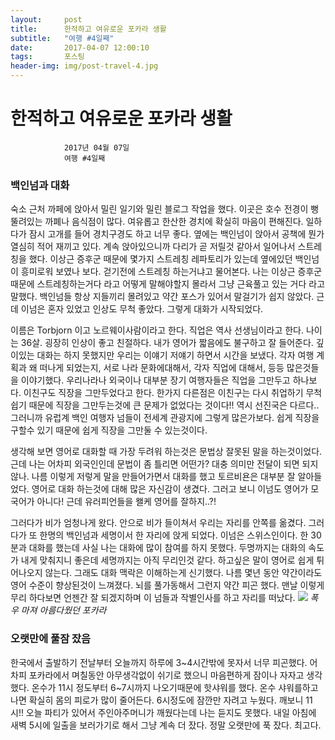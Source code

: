 ```yaml
---
layout:	    post
title: 	    한적하고 여유로운 포카라 생활
subtitle:   "여행 #4일째"
date:       2017-04-07 12:00:10 
tags:       포스팅
header-img: img/post-travel-4.jpg
---
```


# 	    한적하고 여유로운 포카라 생활
```
			2017년 04월 07일
			여행 #4일째
```


### 백인넘과 대화
숙소 근처 까페에 앉아서 밀린 일기와 밀린 블로그 작업을 했다. 이곳은 호수 전경이 뻥뚤려있는 까폐나 음식점이 많다. 여유롭고 한산한 경치에 확실히 마음이 편해진다. 일하다가 잠시 고개를 들어 경치구경도 하고 너무 좋다. 옆에는 백인넘이 앉아서 공책에 뭔가 열심히 적어 재끼고 있다. 계속 앉아있으니까 다리가 곧 저릴것 같아서 일어나서 스트레칭을 했다. 이상근 증후군 때문에 몇가지 스트레칭 레파토리가 있는데 옆에있던 백인넘이 흥미로워 보였나 보다. 걷기전에 스트레칭 하는거냐고 물어본다. 나는 이상근 증후군 때문에 스트레칭하는거다 라고 어떻게 말해야할지 몰라서 그냥 근육풀고 있는 거다 라고 말했다. 백인넘들 항상 지들끼리 몰려있고 약간 포스가 있어서 말걸기가 쉽지 않았다. 근데 이넘은 혼자 있었고 인상도 무척 좋았다. 그렇게 대화가 시작되었다.

이름은 Torbjorn 이고 노르웨이사람이라고 한다. 직업은 역사 선생님이라고 한다. 나이는 36살. 굉장히 인상이 좋고 친절하다. 내가 영어가 짧음에도 불구하고 잘 들어준다. 깊이있는 대화는 하지 못했지만 우리는 이얘기 저얘기 하면서 시간을 보냈다. 각자 여행 계획과 왜 떠나게 되었는지, 서로 나라 문화에대해서, 각자 직업에 대해서, 등등 많은것들을 이야기했다. 우리나라나 외국이나 대부분 장기 여행자들은 직업을 그만두고 하나보다. 이친구도 직장을 그만두었다고 한다. 한가지 다른점은 이친구는 다시 취업하기 무척 쉽기 때문에 직장을 그만두는것에 큰 문제가 없었다는 것이다!! 역시 선진국은 다르다.. 그러니까 유럽계 백인 여행자 넘들이 전세계 관광지에 그렇게 많은가보다. 쉽게 직장을 구할수 있기 때문에 쉽게 직장을 그만둘 수 있는것이다.

생각해 보면 영어로 대화할 때 가장 두려워 하는것은 문법상 잘못된 말을 하는것이었다. 근데 나는 어차피 외국인인데 문법이 좀 틀리면 어떤가? 대충 의미만 전달이 되면 되지 않나. 나름 이렇게 저렇게 말을 만들어가면서 대화를 했고 토르비욘은 대부분 잘 알아들었다. 영어로 대화 하는것에 대해 많은 자신감이 생겼다. 그러고 보니 이넘도 영어가 모국어가 아니다! 근데 유러피언들을 왤케 영어를 잘하지..?!

그러다가 비가 엄청나게 왔다. 안으로 비가 들이쳐서 우리는 자리를 안쪽를 옮겼다. 그러다가 또 한명의 백인넘과 세명이서 한 자리에 앉게 되었다. 이넘은 스위스인이다. 한 30분과 대화를 했는데 사실 나는 대화에 많이 참여를 하지 못했다. 두명까지는 대화의 속도가 내게 맞춰지니 좋은데 세명까지는 아직 무리인것 같다. 하고싶은 말이 영어로 쉽게 튀어나오지 않는다. 그래도 대화 맥락은 이해하는게 신기했다. 나름 몇년 동안 약간이라도 영어 수준이 향상된것이 느껴졌다. 뇌를 풀가동해서 그런지 약간 피곤 했다. 맨날 이렇게 무리 하다보면 언젠간 잘 되겠지하며 이 넘들과 작별인사를 하고 자리를 떠났다.
![](/img/170407-rain.gif)
*폭우 마져 아름다웠던 포카라*

### 오랫만에 풀잠 잤음
한국에서 출발하기 전날부터 오늘까지 하루에 3~4시간밖에 못자서 너무 피곤했다. 어차피 포카라에서 며칠동안 아무생각없이 쉬기로 했으니 마음편하게 잠이나 자자고 생각했다. 온수가 11시 정도부터 6~7시까지 나오기때문에 핫샤워를 했다. 온수 샤워를하고 나면 확실히 몸의 피로가 많이 줄어든다. 6시정도에 잠깐만 자려고 누웠다. 깨보니 11시!! 오늘 파티가 있어서 주인아주머니가 깨웠다는데 나는 듣지도 못했다. 내일 아침에 새벽 5시에 일출을 보러가기로 해서 그냥 계속 더 잤다. 정말 오랫만에 푹 잤다. 최고다.
